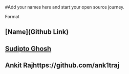 #Add your names here and start your open source journey.

Format 
## [Name](Github Link)

## [Sudipto Ghosh](https://github.com/pydevsg/)
## Ankit Rajhttps://github.com/ank1traj
